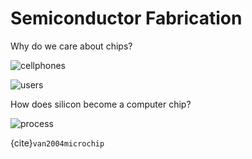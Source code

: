 Semiconductor Fabrication
=======================

Why do we care about chips?

![ cellphones ](images/cellphone.png)


![ users ](images/usersovertime.png)

How does silicon become a computer chip?

![ process ](images/stages-of-production.png)

{cite}`van2004microchip`